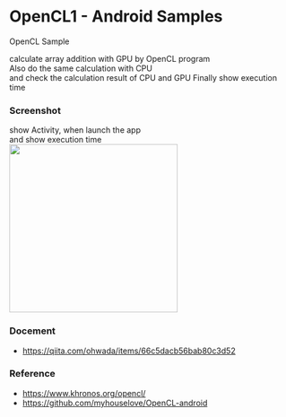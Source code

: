 OpenCL1 - Android Samples
===============

OpenCL Sample <br/>

calculate array addition with GPU by OpenCL program <br/>
Also do the same calculation with CPU<br/>
and check the calculation result of CPU and GPU
Finally show execution time <br/>


### Screenshot <br/>
show Activity, when launch the app <br/>
and show execution time <br/>
<image src="https://raw.githubusercontent.com/ohwada/Android_Samples/master/OpenCL1/screenshot/opencl1_main.png" width="300" /><br/>

### Docement <br/>
- https://qiita.com/ohwada/items/66c5dacb56bab80c3d52

### Reference <br/>
- https://www.khronos.org/opencl/
- https://github.com/myhouselove/OpenCL-android


